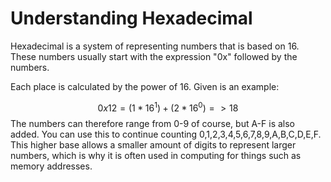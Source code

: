 # Understanding Hexadecimal

Hexadecimal is a system of representing numbers that is based on 16. These numbers usually start with the expression "0x" followed by the numbers.

Each place is calculated by the power of 16. Given is an example:

$$ 0x12 = (1*16^1) + (2*16^0) => 18$$
The numbers can therefore range from 0-9 of course, but A-F is also added. You can use this to continue counting 0,1,2,3,4,5,6,7,8,9,A,B,C,D,E,F. This higher base allows a smaller amount of digits to represent larger numbers, which is why it is often used in computing for things such as memory addresses. 